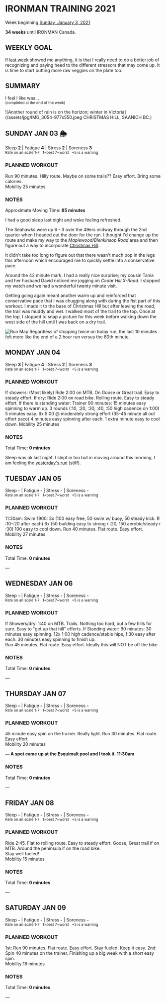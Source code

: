 # IRONMAN TRAINING 2021
Week beginning [Sunday, January 3, 2021](javascript:flick('sun');)

**34 weeks** until IRONMAN Canada.

## WEEKLY GOAL
If [last week](ironman2021-35weeksout) showed me anything, it is that I really need to do a better job of recognizing and paying heed to the different stressors that may come up.  It is time to start putting more raw veggies on the plate too.

## SUMMARY
I feel I like was...  
<sup>(completed at the end of the week)</sup>
<!--OVERTRAINING|ON THE EDGE|STAYING CONSISTENT|LAGGING A BIT-->

![Another round of rain is on the horizon; winter in Victoria](/assets/jpg/IMG_3054-977x550.jpeg CHRISTMAS HILL, SAANICH BC.)
## SUNDAY JAN 03 🌦
Sleep **2** | Fatigue **4** | Stress **2** | Soreness **3**  
<sup>Rate on an scale 1-7 &nbsp; 1=best 7=worst &nbsp; +5 is a warning</sup>

### PLANNED WORKOUT
Run 90 minutes. Hilly route. Maybe on some trails?? Easy effort. Bring some calories.  
Mobility 25 minutes

### NOTES
Approximate Moving Time: **85 minutes**

I had a good sleep last night and woke feeling refreshed.

The Seahawks were up 6 - 3 over the 49ers midway through the 2nd quarter when I headed out the door for the run.  I thought I'd change up the route and make my way to the _Maplewood/Blenkinsop Road_ area and then figure out a way to incorporate [Christmas Hill](javascript:flkty.select(2);).

It didn't take too long to figure out that there wasn't much pop in the legs this afternoon which encouraged me to quickly settle into a conservative pace. 
<!---->
Around the 42 minute mark, I had a really nice surprise; my cousin Tania and her husband David noticed me jogging on _Cedar Hill X-Road_.  I stopped my watch and we had a wonderful twenty minute visit.      

Getting going again meant another warm up and reinforced that conservative pace that I was chugging along with during the fist part of this workout.  I made it to the base of Christmas Hill but after leaving the road, the trail was muddy and wet.  I walked most of the trail to the top.  Once at the top, I stopped to snap a picture for this week before walking down the west side of the hill until I was back on a dry trail. 

![Run Map](/assets/jpg/runmap-20210103.jpeg)
Regardless of stopping twice on today run, the last 10 minutes felt more like the end of a 2 hour run versus the 80th minute. 

<!---->
## MONDAY JAN 04
Sleep **3** | Fatigue **4** | Stress **2** | Soreness **3**  
<sup>Rate on an scale 1-7 &nbsp; 1=best 7=worst &nbsp; +5 is a warning</sup>

### PLANNED WORKOUT
If showers: (Most likely) Ride 2:00 on MTB. On Goose or Great trail. Easy to steady effort. 
If dry: Ride 2:00 on road bike. Rolling route. Easy to steady effort. 
If there is standing water: Trainer 90 minutes: 15 minutes easy spinning to warm up. 3 rounds (:10, :20, :30, :40, :50 high cadence on 1:00) 5 minutes easy. 6x 5:00 @ moderately strong effort (35-45 minute all out effort pace) 4 minutes easy spinning after each. 1 extra minute easy to cool down. 
Mobility 25 minutes

### NOTES
Total Time: **0 minutes**

Sleep was ok last night.  I slept in too but in moving around this morning, I am feeling the [yesterday's run](javascript:flick('sat');) (stiff).


<!---->
## TUESDAY JAN 05
Sleep **-** | Fatigue **-** | Stress **-** | Soreness **-**  
<sup>Rate on an scale 1-7 &nbsp; 1=best 7=worst &nbsp; +5 is a warning</sup>

### PLANNED WORKOUT
11:30am: Swim 1900: 3x (100 easy free, 50 swim w/ buoy, 50 steady kick. R :10-:20 after each) 6x (50 building easy to strong r :20, 150 aerobic/steady r :30) 100 easy to cool down. 
Run 40 minutes. Flat route. Easy effort.   
Mobility 27 minutes

### NOTES
Total Time: **0 minutes**

&mdash; 


<!---->
## WEDNESDAY JAN 06
Sleep **-** | Fatigue **-** | Stress **-** | Soreness **-**  
<sup>Rate on an scale 1-7 &nbsp; 1=best 7=worst &nbsp; +5 is a warning</sup>

### PLANNED WORKOUT
If Showers/dry: 1:40 on MTB. Trails. Nothing too hard, but a few hills for sure. Easy to "get up that hill" efforts. 
If Standing water: 90 minutes: 30 minutes easy spinning. 12x 1:00 high cadence/stable hips, 1:30 easy after each. 30 minutes easy spinning to finish up.   
Run 45 minutes. Flat route. Easy effort. Ideally this will NOT be off the bike

### NOTES
Total Time: **0 minutes**

&mdash; 


<!---->
## THURSDAY JAN 07
Sleep **-** | Fatigue **-** | Stress **-** | Soreness **-**  
<sup>Rate on an scale 1-7 &nbsp; 1=best 7=worst &nbsp; +5 is a warning</sup>

### PLANNED WORKOUT
45 minute easy spin on the trainer. Really light. 
Run 30 minutes. Flat route. Easy effort.   
Mobility 20 minutes

**&mdash; A spot came up at the Esquimalt pool and I took it.  11:30am**

### NOTES
Total Time: **0 minutes**

&mdash; 


<!---->
## FRIDAY JAN 08
Sleep **-** | Fatigue **-** | Stress **-** | Soreness **-**  
<sup>Rate on an scale 1-7 &nbsp; 1=best 7=worst &nbsp; +5 is a warning</sup>

### PLANNED WORKOUT
Ride 2:45. Flat to rolling route. Easy to steady effort. Goose, Great trail if on MTB. Around the peninsula if on the road bike.   
Stay well fueled!  
Mobility 15 minutes

### NOTES
Total Time: **0 minutes**

&mdash; 


<!---->
## SATURDAY JAN 09
Sleep **-** | Fatigue **-** | Stress **-** | Soreness **-**  
<sup>Rate on an scale 1-7 &nbsp; 1=best 7=worst &nbsp; +5 is a warning</sup>

### PLANNED WORKOUT
1st: Run 90 minutes. Flat route. Easy effort. Stay fueled. Keep it easy. 
2nd: Spin 40 minutes on the trainer. Finishing up a big week with a short easy spin.   
Mobility 18 minutes

### NOTES
Total Time: **0 minutes**

&mdash;